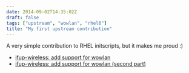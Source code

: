 ```yaml
---
date: 2014-09-02T14:35:02Z
draft: false
tags: ["upstream", "wowlan", "rhel6"]
title: "My first upstream contribution"
---
```


A very simple contribution to RHEL initscripts, but it makes me proud :)

* [ifup-wireless: add support for wowlan](https://git.fedorahosted.org/cgit/initscripts.git/commit/?h=rhel6-branch&id=d45b3ee0766b1474d12f0833720dccce0f54c9d9)
* [ifup-wireless: add support for wowlan (second part)](https://git.fedorahosted.org/cgit/initscripts.git/commit/?h=rhel6-branch&id=21582e369e99c4056272c039705effff715bca6c)
